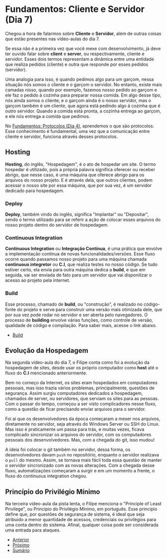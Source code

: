 # Fundamentos: Cliente e Servidor (Dia 7)
Chegou a hora de falarmos sobre **Cliente** e **Servidor**, além de outras coisas que estão presentes nas vídeo-aulas do dia 7.

Se essa não é a primeira vez que você mexe com desenvolvimento, já deve ter ouvido falar sobre **client** e **server**, ou respectivamente, cliente e servidor. Esses dois termos representam a dinâmica entre uma entidade que realiza pedidos (cliente) e outra que responde por esses pedidos (servidor).

Uma analogia para isso, é quando pedimos algo para um garçom, nessa situação nós somos o cliente e o garçom o servidor. No entanto, existe mais camadas nisso, quando por exemplo, fazemos nosso pedido ao garçom e ele faz o pedido à cozinha para preparar nossa comida. Em algo desse tipo, nós ainda somos o cliente, e o garçom ainda é o nosso servidor, mas o garçom também é um cliente, que agora está pedindo algo à cozinha que é outro servidor. Quando a comida está pronta, a cozinha entrega ao garçom, e ele nós entrega a comida que pedimos.

No [Fundamentos: Protocolos (Dia 4)](#fundamentos-protocolos-dia-4), aprendemos o que são protocolos. Esse conhecimento é fundamental, uma vez que a comunicação entre cliente e servidor, funciona através desses protocolos.

## Hosting
**Hosting**, do inglês, "Hospedagem", é o ato de hospedar um site. O termo hospedar é utilizado, pois a própria palavra significa oferecer ou receber abrigo, que nesse caso, é uma máquina que oferece abrigo para os arquivos do nosso projeto. E é através dela, que outros clientes, podem acessar o nosso site por essa máquina, que por sua vez, é um servidor dedicado para hospedagem.

### Deploy
**Deploy**, também vindo do inglês, significa "Implantar" ou "Depositar", sendo o termo utilizado para se referir a ação de colocar esses arquivos do nosso projeto dentro do servidor de hospedagem.

### Continuous Integration
**Continuous Integration** ou **Integração Contínua**, é uma prática que envolve a implementação contínua de novas funcionalidades/versões. Esse fluxo ocorre quando passamos nosso projeto para uma máquina chamada **continuous integretor** ou **C.I**, que realiza testes no nosso código. Se tudo estiver certo, ela envia para outra máquina dedica a **build**, e que em seguida, vai ser enviada de fato para um servidor que vai disponilizar o acesso ao projeto pela internet.

### Build
Esse processo, chamado de **build**, ou "construção", é realizado no código-fonte do projeto e serve para construir uma versão mais otimizada dele, que por sua vez pode rodar no servidor e ser aberta pelo navegadores. O processo de **building** envolve várias funções, como controle de versão, qualidade de código e compilação. Para saber mais, acesse o link abaixo.
- [Build](https://pt.wikipedia.org/wiki/Build)

## Evolução da Hospedagem
Na segunda vídeo-aula do dia 7, o Filipe conta como foi a evolução da hospedagem de sites, desde usar os próprio computador como **host** até o fluxo do **C.I** mencionado anteriormente.

Bem no começo da Internet, os sites eram hospedados em computadores pessoais, mas isso trazia vários problemas, principalmente, questões de segurança. Assim surgiu computadores dedicados a hospedagem, chamados de server, ou servidores, que serviam os sites para as pessoas. Com o passar do tempo, começou a ser visto complicadores nesse fluxo, como a questão de ficar precisando enviar arquivos para o servidor.

Foi aí que os desenvolvedores da época começaram a mexer nos arquivos, diretamente no servidor, seja através do Windows Server ou SSH do Linux. Mas isso é praticamente um passa para trás, e muitas vezes, ficava complicado sincronizar os arquivos do servidor, com os computadores pessoais dos desenvolvedores. Mas, com a chegada do git, isso mudou!

A ideia foi colocar o git também no servidor, dessa forma, os desenvolvedores davam `push` no repositório, enquanto o servidor realizava o `pull` do mesmo. Assim, se tornava mais fácil toda essa questão de manter o servidor sincronizado com as novas alterações. Com a chegada desse fluxo, automatizações começaram a surgir e em um momento a frente, o fluxo do continuous integration chegou.

## Princípio do Privilégio Mínimo
Na terceira vídeo-aula da pista lenta, o Filipe menciona o "Principle of Least Privilege", ou Princípio do Privilégio Mínimo, em português. Esse princípio define que, por questões de segurança de sistema, é ideal que seja atribuido a menor quantidade de acessos, credenciais ou privilégios para uma conta dentro do sistema. Afinal, qualquer coisa pode ser considerada uma entrada para ataques.

- [Anterior](/dias/dia6.md)
- [Próximo](/dias/dia8.md)
- [Sumário](../README.md)
